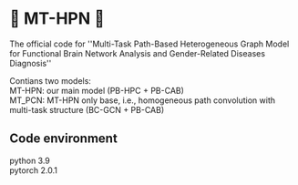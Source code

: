 # :dizzy: MT-HPN :dizzy:
The official code for ''Multi-Task Path-Based Heterogeneous Graph Model for Functional Brain Network Analysis and Gender-Related Diseases Diagnosis''

Contians two models: <br>MT-HPN: our main model (PB-HPC + PB-CAB) <br>MT_PCN: MT-HPN only base, i.e., homogeneous path convolution with multi-task structure (BC-GCN + PB-CAB)

## Code environment
python 3.9<br>pytorch 2.0.1
